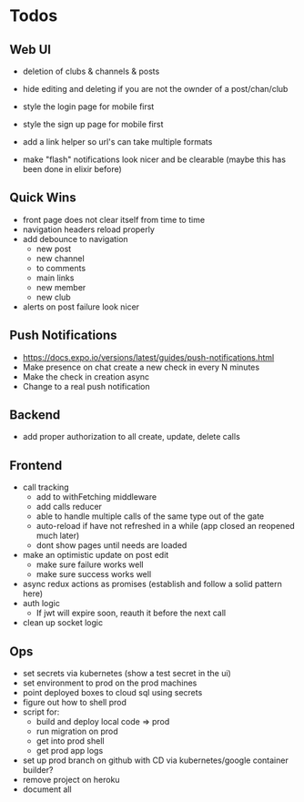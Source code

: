 # Todos

## Web UI
- deletion of clubs & channels & posts
- hide editing and deleting if you are
  not the ownder of a post/chan/club

- style the login page for mobile first
- style the sign up page for mobile first

- add a link helper so url's can take
  multiple formats
- make "flash" notifications look nicer
  and be clearable (maybe this has been
  done in elixir before)


## Quick Wins
- front page does not clear itself
  from time to time
- navigation headers reload properly
- add debounce to navigation
  - new post
  - new channel
  - to comments
  - main links
  - new member
  - new club
- alerts on post failure look nicer

## Push Notifications
- https://docs.expo.io/versions/latest/guides/push-notifications.html
- Make presence on chat create a new check in
  every N minutes
- Make the check in creation async
- Change to a real push notification

## Backend
  - add proper authorization to all create, update, delete calls

## Frontend
  - call tracking
    - add to withFetching middleware
    - add calls reducer
    - able to handle multiple calls of the same type
      out of the gate
    - auto-reload if have not refreshed in a while
      (app closed an reopened much later)
    - dont show pages until needs are loaded
  - make an optimistic update on post edit
    - make sure failure works well
    - make sure success works well
  - async redux actions as promises (establish and
    follow a solid pattern here)
  - auth logic
    - If jwt will expire soon, reauth it before the next call
  - clean up socket logic

## Ops
- set secrets via kubernetes (show a test secret in the ui)
- set environment to prod on the prod machines
- point deployed boxes to cloud sql using secrets
- figure out how to shell prod
- script for:
  - build and deploy local code => prod
  - run migration on prod
  - get into prod shell
  - get prod app logs
- set up prod branch on github with CD via
  kubernetes/google container builder?
- remove project on heroku
- document all
